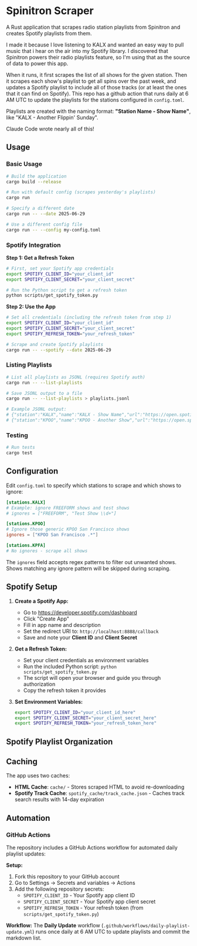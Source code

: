 # Spinitron Scraper

A Rust application that scrapes radio station playlists from Spinitron and creates Spotify playlists from them.

I made it because I love listening to KALX and wanted an easy way to pull music that i hear on the air into my Spotify library. I discovered that Spinitron powers their radio playlists feature, so I'm using that as the source of data to power this app.

When it runs, it first scrapes the list of all shows for the given station. Then it scrapes each show's playlist to get all spins over the past week, and updates a Spotify playlist to include all of those tracks (or at least the ones that it can find on Spotify). This repo has a github action that runs daily at 6 AM UTC to update the playlists for the stations configured in `config.toml`.

Playlists are created with the naming format: **"Station Name - Show Name"**, like "KALX - Another Flippin' Sunday".

Claude Code wrote nearly all of this!

## Usage

### Basic Usage

```bash
# Build the application
cargo build --release

# Run with default config (scrapes yesterday's playlists)
cargo run

# Specify a different date
cargo run -- --date 2025-06-29

# Use a different config file
cargo run -- --config my-config.toml
```

### Spotify Integration

**Step 1: Get a Refresh Token**
```bash
# First, set your Spotify app credentials
export SPOTIFY_CLIENT_ID="your_client_id"
export SPOTIFY_CLIENT_SECRET="your_client_secret"

# Run the Python script to get a refresh token
python scripts/get_spotify_token.py
```

**Step 2: Use the App**
```bash
# Set all credentials (including the refresh token from step 1)
export SPOTIFY_CLIENT_ID="your_client_id"
export SPOTIFY_CLIENT_SECRET="your_client_secret"
export SPOTIFY_REFRESH_TOKEN="your_refresh_token"

# Scrape and create Spotify playlists
cargo run -- --spotify --date 2025-06-29
```

### Listing Playlists

```bash
# List all playlists as JSONL (requires Spotify auth)
cargo run -- --list-playlists

# Save JSONL output to a file
cargo run -- --list-playlists > playlists.jsonl

# Example JSONL output:
# {"station":"KALX","name":"KALX - Show Name","url":"https://open.spotify.com/playlist/abc123","track_count":25}
# {"station":"KPOO","name":"KPOO - Another Show","url":"https://open.spotify.com/playlist/def456","track_count":42}
```

### Testing

```bash
# Run tests
cargo test
```

## Configuration

Edit `config.toml` to specify which stations to scrape and which shows to ignore:

```toml
[stations.KALX]
# Example: ignore FREEFORM shows and test shows
# ignores = ["FREEFORM", "Test Show \\d+"]

[stations.KPOO]
# Ignore those generic KPOO San Francisco shows
ignores = ["KPOO San Francisco .*"]

[stations.KPFA]
# No ignores - scrape all shows
```

The `ignores` field accepts regex patterns to filter out unwanted shows. Shows matching any ignore pattern will be skipped during scraping.

## Spotify Setup

1. **Create a Spotify App:**
   - Go to https://developer.spotify.com/dashboard
   - Click "Create App"
   - Fill in app name and description
   - Set the redirect URI to: `http://localhost:8888/callback`
   - Save and note your **Client ID** and **Client Secret**

2. **Get a Refresh Token:**
   - Set your client credentials as environment variables
   - Run the included Python script: `python scripts/get_spotify_token.py`
   - The script will open your browser and guide you through authorization
   - Copy the refresh token it provides

3. **Set Environment Variables:**
   ```bash
   export SPOTIFY_CLIENT_ID="your_client_id_here"
   export SPOTIFY_CLIENT_SECRET="your_client_secret_here"
   export SPOTIFY_REFRESH_TOKEN="your_refresh_token_here"
   ```

## Spotify Playlist Organization

## Caching

The app uses two caches:
- **HTML Cache**: `cache/` - Stores scraped HTML to avoid re-downloading
- **Spotify Track Cache**: `spotify_cache/track_cache.json` - Caches track search results with 14-day expiration

## Automation

### GitHub Actions 

The repository includes a GitHub Actions workflow for automated daily playlist updates:

**Setup:**
1. Fork this repository to your GitHub account
2. Go to Settings → Secrets and variables → Actions
3. Add the following repository secrets:
   - `SPOTIFY_CLIENT_ID` - Your Spotify app client ID
   - `SPOTIFY_CLIENT_SECRET` - Your Spotify app client secret  
   - `SPOTIFY_REFRESH_TOKEN` - Your refresh token (from `scripts/get_spotify_token.py`)

**Workflow:**
The **Daily Update** workflow (`.github/workflows/daily-playlist-update.yml`) runs once daily at 6 AM UTC to update playlists and commit the markdown list.